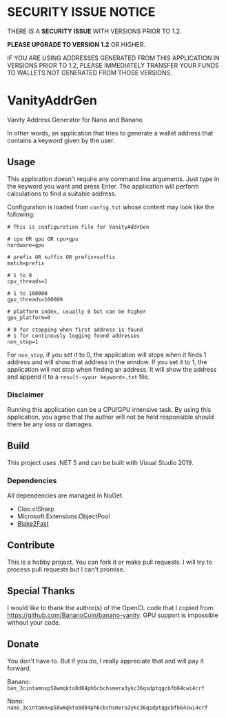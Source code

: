 # SECURITY ISSUE NOTICE

THERE IS A **SECURITY ISSUE** WITH VERSIONS PRIOR TO 1.2.

**PLEASE UPGRADE TO VERSION 1.2** OR HIGHER.

IF YOU ARE USING ADDRESSES GENERATED FROM THIS APPLICATION IN VERSIONS PRIOR TO 1.2,
PLEASE IMMEDIATELY TRANSFER YOUR FUNDS TO WALLETS NOT GENERATED FROM THOSE VERSIONS.

# VanityAddrGen

Vanity Address Generator for Nano and Banano

In other words, an application that tries to generate a wallet address
that contains a keyword given by the user.

## Usage

This application doesn't require any command line arguments. Just type in
the keyword you want and press Enter. The application will perform
calculations to find a suitable address.

Configuration is loaded from `config.txt` whose content may look
like the following:

```
# This is configuration file for VanityAddrGen

# cpu OR gpu OR cpu+gpu
hardware=gpu

# prefix OR suffix OR prefix+suffix
match=prefix

# 1 to 8
cpu_threads=1

# 1 to 100000
gpu_threads=100000

# platform index, usually 0 but can be higher
gpu_platform=0

# 0 for stopping when first address is found
# 1 for continously logging found addresses
non_stop=1
```

For `non_stop`, if you set it to 0, the application will stops when it
finds 1 address and will show that address in the window. If you set it
to 1, the application will not stop when finding an address. It will show
the address and append it to a `result-<your keyword>.txt` file.

### Disclaimer

Running this application can be a CPU/GPU intensive task.
By using this application, you agree that the author will not be
held responsible should there be any loss or damages.

## Build

This project uses .NET 5 and can be built with Visual Studio 2019.

### Dependencies

All dependencies are managed in NuGet.

* Cloo.clSharp
* Microsoft.Extensions.ObjectPool
* [Blake2Fast](https://github.com/saucecontrol/Blake2Fast)

## Contribute

This is a hobby project. You can fork it or make pull requests. I will
try to process pull requests but I can't promise.

## Special Thanks

I would like to thank the author(s) of the OpenCL code that I copied from
https://github.com/BananoCoin/banano-vanity. GPU support is impossible
without your code.

## Donate

You don't have to. But if you do, I really appreciate that and will pay it forward.

Banano: `ban_3cintamnxp58wmqkto8d84ph6cbchsmera3ykc36qsdptqgcbfb64cwi4crf`

Nano: `nano_3cintamnxp58wmqkto8d84ph6cbchsmera3ykc36qsdptqgcbfb64cwi4crf`
